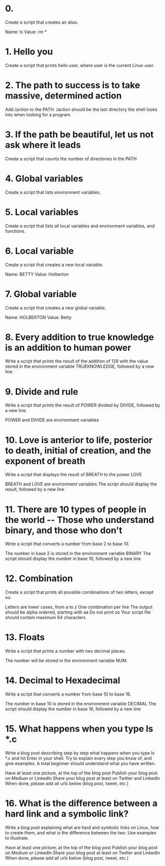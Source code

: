 # 0. <o>
Create a script that creates an alias.

Name: ls
Value: rm *
# 1. Hello you
Create a script that prints hello user, where user is the current Linux user.
# 2. The path to success is to take massive, determined action
Add /action to the PATH. /action should be the last directory the shell looks into when looking for a program.
# 3. If the path be beautiful, let us not ask where it leads
Create a script that counts the number of directories in the PATH
# 4. Global variables
Create a script that lists environment variables.
# 5. Local variables
Create a script that lists all local variables and environment variables, and functions.
# 6. Local variable 
Create a script that creates a new local variable.

Name: BETTY
Value: Holberton
# 7. Global variable 
Create a script that creates a new global variable.

Name: HOLBERTON
Value: Betty
# 8. Every addition to true knowledge is an addition to human power
Write a script that prints the result of the addition of 128 with the value stored in the environment variable TRUEKNOWLEDGE, followed by a new line.
# 9. Divide and rule
Write a script that prints the result of POWER divided by DIVIDE, followed by a new line.

POWER and DIVIDE are environment variables
# 10. Love is anterior to life, posterior to death, initial of creation, and the exponent of breath
Write a script that displays the result of BREATH to the power LOVE

BREATH and LOVE are environment variables
The script should display the result, followed by a new line
# 11. There are 10 types of people in the world -- Those who understand binary, and those who don't
Write a script that converts a number from base 2 to base 10.

The number in base 2 is stored in the environment variable BINARY
The script should display the number in base 10, followed by a new line
# 12. Combination
Create a script that prints all possible combinations of two letters, except oo.

Letters are lower cases, from a to z
One combination per line
The output should be alpha ordered, starting with aa
Do not print oo
Your script file should contain maximum 64 characters
# 13. Floats
Write a script that prints a number with two decimal places.

The number will be stored in the environment variable NUM.
# 14. Decimal to Hexadecimal
Write a script that converts a number from base 10 to base 16.

The number in base 10 is stored in the environment variable DECIMAL
The script should display the number in base 16, followed by a new line
# 15. What happens when you type ls *.c
Write a blog post describing step by step what happens when you type ls *.c and hit Enter in your shell. Try to explain every step you know of, and give examples. A total beginner should understand what you have written.

Have at least one picture, at the top of the blog post
Publish your blog post on Medium or LinkedIn
Share your blog post at least on Twitter and LinkedIn
When done, please add all urls below (blog post, tweet, etc.)
# 16. What is the difference between a hard link and a symbolic link?
Write a blog post explaining what are hard and symbolic links on Linux, how to create them, and what is the difference between the two. Use examples to illustrate.

Have at least one picture, at the top of the blog post
Publish your blog post on Medium or LinkedIn
Share your blog post at least on Twitter and LinkedIn
When done, please add all urls below (blog post, tweet, etc.)